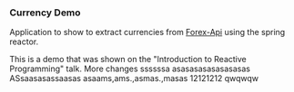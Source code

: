 ### Currency Demo

Application to show to extract currencies from [Forex-Api](/Volumes/repositories/currency-app/back-end/src/main/java/com/beta/reactive/currency/CurrencyService.java) using the spring reactor.

This is a demo that was shown on the "Introduction to Reactive Programming" talk. More changes
ssssssa
asasasasasasasasas
ASsaasasassaasas
asaams,ams.,asmas.,masas
12121212
qwqwqw
